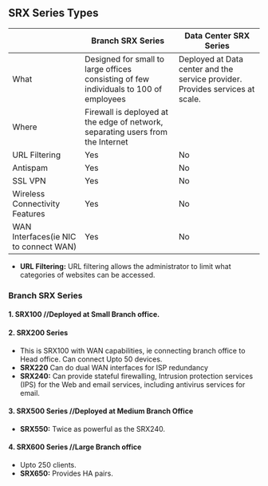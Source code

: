 ## SRX Series Types

||Branch SRX Series|Data Center SRX Series|
|---|---|---|
|What|Designed for small to large offices consisting of few individuals to 100 of employees|Deployed at Data center and the service provider. Provides services at scale.|
|Where|Firewall is deployed at the edge of network, separating users from the Internet||
|URL Filtering|Yes|No|
|Antispam|Yes|No|
|SSL VPN|Yes|No|
|Wireless Connectivity Features|Yes|No|
|WAN Interfaces(ie NIC to connect WAN)|Yes|No|

- **URL Filtering:**  URL filtering allows the administrator to limit what categories of websites can be accessed.

### Branch SRX Series
#### 1. SRX100   //Deployed at Small Branch office.
#### 2. SRX200 Series
  - This is SRX100 with WAN capabilities, ie connecting branch office to Head office. Can connect Upto 50 devices.
  - **SRX220** Can do dual WAN interfaces for ISP redundancy
  - **SRX240:** Can provide stateful firewalling, Intrusion protection services (IPS) for the Web and email services, including antivirus services for email.
#### 3. SRX500 Series   //Deployed at Medium Branch Office
  - **SRX550:** Twice as powerful as the SRX240. 
#### 4. SRX600 Series       //Large Branch office
  - Upto 250 clients.
  - **SRX650:** Provides HA pairs.
